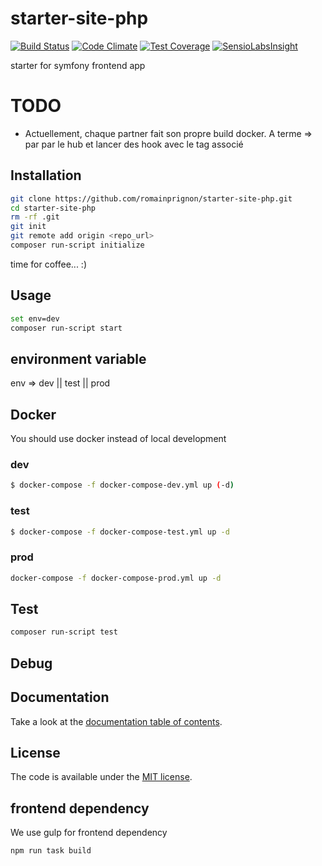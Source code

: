 # starter-site-php

[![Build Status](https://travis-ci.org/romainPrignon/starter-site-php.svg?branch=master)](https://travis-ci.org/romainPrignon/starter-site-php)  [![Code Climate](https://codeclimate.com/github/romainPrignon/starter-site-php/badges/gpa.svg)](https://codeclimate.com/github/romainPrignon/starter-site-php)  [![Test Coverage](https://codeclimate.com/github/romainPrignon/starter-site-php/badges/coverage.svg)](https://codeclimate.com/github/romainPrignon/starter-site-php/coverage)  [![SensioLabsInsight](https://insight.sensiolabs.com/projects/3d1b1d81-92ca-4043-ad74-f6cc5e2ee6c7/mini.png)](https://insight.sensiolabs.com/projects/3d1b1d81-92ca-4043-ad74-f6cc5e2ee6c7)

starter for symfony frontend app


# TODO

 * Actuellement, chaque partner fait son propre build docker. A terme => par par le hub et lancer des hook avec le tag associé


## Installation

```sh
git clone https://github.com/romainprignon/starter-site-php.git
cd starter-site-php
rm -rf .git
git init
git remote add origin <repo_url>
composer run-script initialize
```
time for coffee... :)


## Usage

```sh
set env=dev
composer run-script start
```


## environment variable
env => dev || test || prod


## Docker

You should use docker instead of local development

### dev
```sh
$ docker-compose -f docker-compose-dev.yml up (-d)
```

### test
```sh
$ docker-compose -f docker-compose-test.yml up -d
```

### prod
```sh
docker-compose -f docker-compose-prod.yml up -d
```


## Test

```sh
composer run-script test
```


## Debug


## Documentation

Take a look at the [documentation table of contents](doc/TOC.md).


## License

The code is available under the [MIT license](LICENSE.md).


## frontend dependency

We use gulp for frontend dependency
```sh
npm run task build
```
